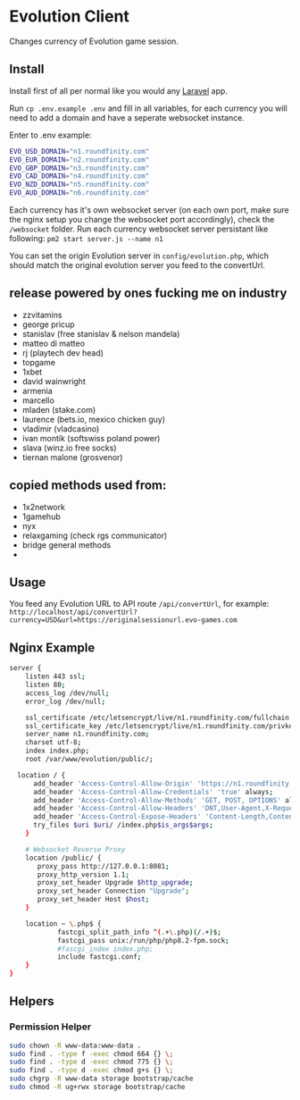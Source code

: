 # Evolution Client 
Changes currency of Evolution game session.

## Install
Install first of all per normal like you would any [Laravel](https://laravel.com) app.

Run `cp .env.example .env` and fill in all variables, for each currency you will need to add a domain and have a seperate websocket instance.

Enter to .env example:
```bash
EVO_USD_DOMAIN="n1.roundfinity.com"
EVO_EUR_DOMAIN="n2.roundfinity.com"
EVO_GBP_DOMAIN="n3.roundfinity.com"
EVO_CAD_DOMAIN="n4.roundfinity.com"
EVO_NZD_DOMAIN="n5.roundfinity.com"
EVO_AUD_DOMAIN="n6.roundfinity.com"
```

Each currency has it's own websocket server (on each own port, make sure the nginx setup you change the websocket port accordingly), check the `/websocket` folder.
Run each currency websocket server persistant like following: `pm2 start server.js --name n1`

You can set the origin Evolution server in `config/evolution.php`, which should match the original evolution server you feed to the convertUrl.

## release powered by ones fucking me on industry
- zzvitamins
- george pricup
- stanislav (free stanislav & nelson mandela)
- matteo di matteo
- rj (playtech dev head)
- topgame
- 1xbet
- david wainwright
- armenia
- marcello
- mladen (stake.com)
- laurence (bets.io, mexico chicken guy)
- vladimir (vladcasino)
- ivan montik (softswiss poland power)
- slava (winz.io free socks)
- tiernan malone (grosvenor)

## copied methods used from:
- 1x2network
- 1gamehub
- nyx
- relaxgaming (check rgs communicator)
- bridge general methods
- 
## Usage
You feed any Evolution URL to API route `/api/convertUrl`, for example: 
`http://localhost/api/convertUrl?currency=USD&url=https://originalsessionurl.evo-games.com`


## Nginx Example
```bash
server {
    listen 443 ssl;
    listen 80;
    access_log /dev/null;
    error_log /dev/null;

    ssl_certificate /etc/letsencrypt/live/n1.roundfinity.com/fullchain.pem;
    ssl_certificate_key /etc/letsencrypt/live/n1.roundfinity.com/privkey.pem;
    server_name n1.roundfinity.com;
    charset utf-8;
    index index.php;
    root /var/www/evolution/public/;

  location / {
      add_header 'Access-Control-Allow-Origin' 'https://n1.roundfinity.com' always;
      add_header 'Access-Control-Allow-Credentials' 'true' always;
      add_header 'Access-Control-Allow-Methods' 'GET, POST, OPTIONS' always;
      add_header 'Access-Control-Allow-Headers' 'DNT,User-Agent,X-Requested-With,If-Modified-Since,Content-Type,Range' always;
      add_header 'Access-Control-Expose-Headers' 'Content-Length,Content-Range' always;
      try_files $uri $uri/ /index.php$is_args$args;
    }

    # Websocket Reverse Proxy
    location /public/ {
       proxy_pass http://127.0.0.1:8081;
       proxy_http_version 1.1;
       proxy_set_header Upgrade $http_upgrade;
       proxy_set_header Connection "Upgrade";
       proxy_set_header Host $host;
    }

    location ~ \.php$ {
            fastcgi_split_path_info ^(.+\.php)(/.+)$;
            fastcgi_pass unix:/run/php/php8.2-fpm.sock;
            #fascgi_index index.php;
            include fastcgi.conf;
    }
}
```

## Helpers
### Permission Helper
```bash
sudo chown -R www-data:www-data .
sudo find . -type f -exec chmod 664 {} \;
sudo find . -type d -exec chmod 775 {} \;
sudo find . -type d -exec chmod g+s {} \;
sudo chgrp -R www-data storage bootstrap/cache
sudo chmod -R ug+rwx storage bootstrap/cache
```

